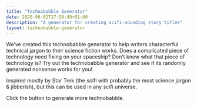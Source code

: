 ```yaml
---
title: "Technobabble Generator"
date: 2020-06-02T17:50:49+01:00
description: "A generator for creating scifi-sounding story titles"
layout: technobabble-generator
---
```


We’ve created this technobabble generator to help writers characterful technical jargon to their science fiction works. Does a complicated piece of technology need fixing on your spaceship? Don’t know what that piece of technology is? 
Try out the technobabble generator and see if its randomly generated nonsense works for you!

Inspired mostly by Star Trek (the scifi with probably the most science jargon & jibberish), but this can be used in any scifi universe. 

Click the button to generate more technobabble.